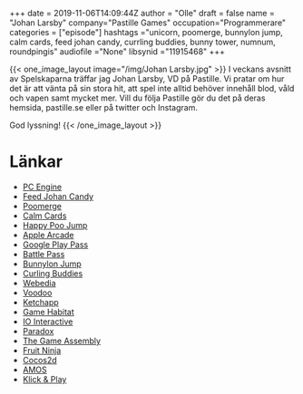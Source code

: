 +++
date = 2019-11-06T14:09:44Z
author = "Olle"
draft = false
name = "Johan Larsby"
company="Pastille Games"
occupation="Programmerare"
categories = ["episode"]
hashtags ="unicorn, poomerge, bunnylon jump, calm cards, feed johan candy, currling buddies, bunny tower, numnum, roundpingis"
audiofile ="None"
libsynid ="11915468"
+++ 

{{< one_image_layout image="/img/Johan Larsby.jpg" >}}
I veckans avsnitt av Spelskaparna träffar jag Johan Larsby, VD på Pastille. Vi pratar om hur det är att vänta på sin stora hit, att spel inte alltid behöver innehåll blod, våld och vapen samt mycket mer. Vill du följa Pastille gör du det på deras hemsida, pastille.se eller på twitter och Instagram.

God lyssning!
{{< /one_image_layout >}}

# Länkar
* [PC Engine](https://en.wikipedia.org/wiki/TurboGrafx-16)
* [Feed Johan Candy](http://pastille.se/feedjohancandy/)
* [Poomerge](http://pastille.se/poomerge/)
* [Calm Cards](http://pastille.se/calmcards/)
* [Happy Poo Jump](https://www.youtube.com/watch?v=7OTcq3q60XU)
* [Apple Arcade](https://www.apple.com/apple-arcade/)
* [Google Play Pass](https://play.google.com/about/play-pass/)
* [Battle Pass](https://en.wikipedia.org/wiki/Battle_pass)
* [Bunnylon Jump](http://pastille.se/bunnylonjump/)
* [Curling Buddies](http://pastille.se/curlingbuddies/)
* [Webedia](https://www.webedia-group.com/)
* [Voodoo](https://www.voodoo.io/games)
* [Ketchapp](http://www.ketchappgames.com/)
* [Game Habitat](https://www.gamehabitat.se/)
* [IO Interactive](https://www.ioi.dk/ioi-malmo/)
* [Paradox](https://career.paradoxplaza.com/departments/malmo)
* [The Game Assembly](https://www.thegameassembly.com/)
* [Fruit Ninja](https://fruitninja.com/)
* [Cocos2d](https://www.cocos.com/en/)
* [AMOS](https://en.wikipedia.org/wiki/AMOS_(programming_language))
* [Klick & Play](https://en.wikipedia.org/wiki/Clickteam)

